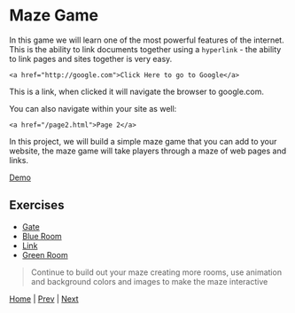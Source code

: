 # Maze Game

In this game we will learn one of the most powerful features of the internet. This is the ability to link documents together using a `hyperlink` - the ability to link pages and sites together is very easy.

```
<a href="http://google.com">Click Here to go to Google</a>
```

This is a link, when clicked it will navigate the browser to google.com.

You can also navigate within your site as well:

```
<a href="/page2.html">Page 2</a>
```

In this project, we will build a simple maze game that you can add to your website, the maze game will take players through a maze of web pages and links.

[Demo](demo)

## Exercises

- [Gate](1)
- [Blue Room](2)
- [Link](3)
- [Green Room](4)

> Continue to build out your maze creating more rooms, use animation and background colors and images to make the maze interactive


[Home](/) | [Prev](/2-first-web-site/) | [Next](/4-magic-eight-ball/)
